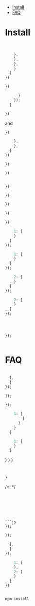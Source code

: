 </h1>





- [Install](#install)
- [FAQ](#faq)



# Install

```
```


```js
```

















```js
    },
    },
    },
    }
  }
})
```


```js
})
```



```js
      }
    });
  }
```





```js
})
```

and

```js
})
```


```js
    },
    },
  }
})
```



```js
})
```

```js
})
```

```js

})
```

```js
})
```

```js
})
```

```js
})
```



```js
})
```








```js
    1: {
    }
  }
});
```


```js
    1: {
    }
  }
});
```





```js
    2: {
    }
  }
});
```


```js
    2: {
    }
  }
});
```



```js
```


```js
```


```js
```


```js
});
```



```js
```



# FAQ



```js
```

```js
  },
  }
});
```

```js
]);
```





```js
});
```




```js
    1: {
        }
      }
    }
  }

```




```js
    1: {
    }
  }
```





}
}
}
```


}
```



/*!
*/
```






```js
});
```


```js
});
```


```js
  },
  }
});
```



```js
    1: {
    },
    2: {
    }
  }
})
```














```bash
```


```bash
npm install
```


```bash
```





